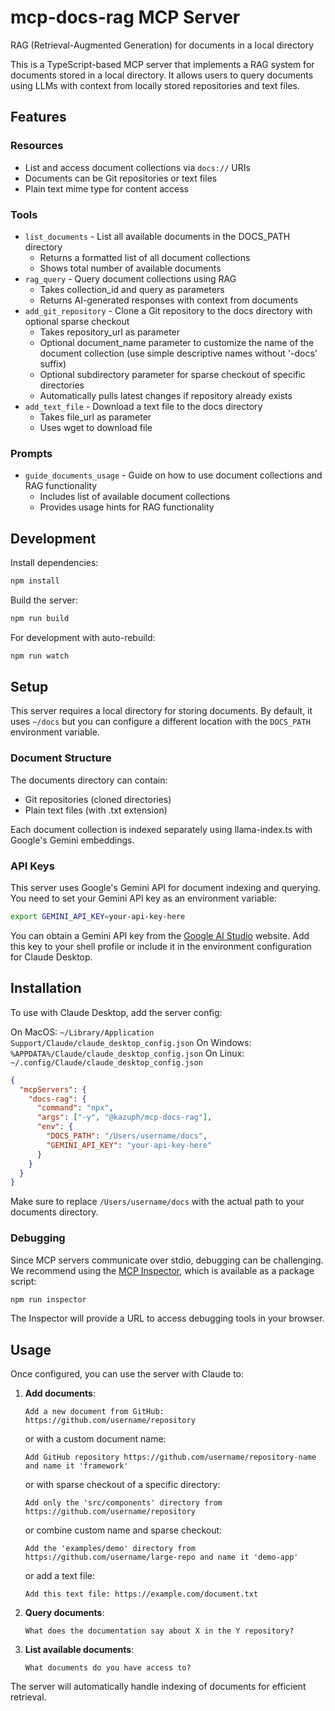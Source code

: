 # mcp-docs-rag MCP Server

RAG (Retrieval-Augmented Generation) for documents in a local directory

This is a TypeScript-based MCP server that implements a RAG system for documents stored in a local directory. It allows users to query documents using LLMs with context from locally stored repositories and text files.

## Features

### Resources
- List and access document collections via `docs://` URIs
- Documents can be Git repositories or text files
- Plain text mime type for content access

### Tools
- `list_documents` - List all available documents in the DOCS_PATH directory
  - Returns a formatted list of all document collections
  - Shows total number of available documents
- `rag_query` - Query document collections using RAG
  - Takes collection_id and query as parameters
  - Returns AI-generated responses with context from documents
- `add_git_repository` - Clone a Git repository to the docs directory with optional sparse checkout
  - Takes repository_url as parameter
  - Optional document_name parameter to customize the name of the document collection (use simple descriptive names without '-docs' suffix)
  - Optional subdirectory parameter for sparse checkout of specific directories
  - Automatically pulls latest changes if repository already exists
- `add_text_file` - Download a text file to the docs directory
  - Takes file_url as parameter
  - Uses wget to download file

### Prompts
- `guide_documents_usage` - Guide on how to use document collections and RAG functionality
  - Includes list of available document collections
  - Provides usage hints for RAG functionality

## Development

Install dependencies:
```bash
npm install
```

Build the server:
```bash
npm run build
```

For development with auto-rebuild:
```bash
npm run watch
```

## Setup

This server requires a local directory for storing documents. By default, it uses `~/docs` but you can configure a different location with the `DOCS_PATH` environment variable.

### Document Structure

The documents directory can contain:
- Git repositories (cloned directories)
- Plain text files (with .txt extension)

Each document collection is indexed separately using llama-index.ts with Google's Gemini embeddings.

### API Keys

This server uses Google's Gemini API for document indexing and querying. You need to set your Gemini API key as an environment variable:

```bash
export GEMINI_API_KEY=your-api-key-here
```

You can obtain a Gemini API key from the [Google AI Studio](https://makersuite.google.com/app/apikey) website. Add this key to your shell profile or include it in the environment configuration for Claude Desktop.

## Installation

To use with Claude Desktop, add the server config:

On MacOS: `~/Library/Application Support/Claude/claude_desktop_config.json`
On Windows: `%APPDATA%/Claude/claude_desktop_config.json`
On Linux: `~/.config/Claude/claude_desktop_config.json`

```json
{
  "mcpServers": {
    "docs-rag": {
      "command": "npx",
      "args": ["-y", "@kazuph/mcp-docs-rag"],
      "env": {
        "DOCS_PATH": "/Users/username/docs",
        "GEMINI_API_KEY": "your-api-key-here"
      }
    }
  }
}
```

Make sure to replace `/Users/username/docs` with the actual path to your documents directory.

### Debugging

Since MCP servers communicate over stdio, debugging can be challenging. We recommend using the [MCP Inspector](https://github.com/modelcontextprotocol/inspector), which is available as a package script:

```bash
npm run inspector
```

The Inspector will provide a URL to access debugging tools in your browser.

## Usage

Once configured, you can use the server with Claude to:

1. **Add documents**:
   ```
   Add a new document from GitHub: https://github.com/username/repository
   ```
   or with a custom document name:
   ```
   Add GitHub repository https://github.com/username/repository-name and name it 'framework'
   ```
   or with sparse checkout of a specific directory:
   ```
   Add only the 'src/components' directory from https://github.com/username/repository
   ```
   or combine custom name and sparse checkout:
   ```
   Add the 'examples/demo' directory from https://github.com/username/large-repo and name it 'demo-app'
   ```
   or add a text file:
   ```
   Add this text file: https://example.com/document.txt
   ```

2. **Query documents**:
   ```
   What does the documentation say about X in the Y repository?
   ```

3. **List available documents**:
   ```
   What documents do you have access to?
   ```

The server will automatically handle indexing of documents for efficient retrieval.
